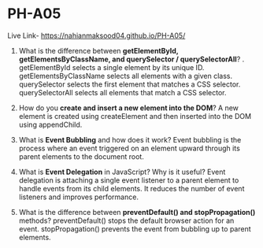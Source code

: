 # PH-A05

Live Link- https://nahianmaksood04.github.io/PH-A05/

1. What is the difference between **getElementById, getElementsByClassName, and querySelector / querySelectorAll**?
 . getElementById selects a single element by its unique ID. getElementsByClassName selects all elements with a given class.
querySelector selects the first element that matches a CSS selector.
querySelectorAll selects all elements that match a CSS selector.

2. How do you **create and insert a new element into the DOM**?
   A new element is created using createElement and then inserted into the DOM using appendChild.

3. What is **Event Bubbling** and how does it work?
   Event bubbling is the process where an event triggered on an element upward through its parent elements to the document root.

4. What is **Event Delegation** in JavaScript? Why is it useful?
   Event delegation is attaching a single event listener to a parent element to handle events from its child elements. It reduces the number of event listeners and improves performance.

5. What is the difference between **preventDefault() and stopPropagation()** methods?
   preventDefault() stops the default browser action for an event. stopPropagation() prevents the event from bubbling up to parent elements.




